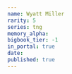 ```yaml
---
name: Wyatt Miller
rarity: 5
series: tng
memory_alpha:
bigbook_tier: -1
in_portal: true
date:
published: true
---
```



